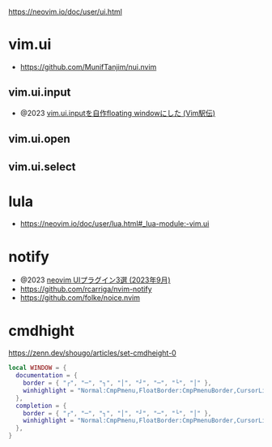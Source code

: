 https://neovim.io/doc/user/ui.html

# vim.ui

- https://github.com/MunifTanjim/nui.nvim

## vim.ui.input

- @2023 [vim.ui.inputを自作floating windowにした (Vim駅伝)](https://ryota2357.com/blog/2023/neovim-custom-vim-ui-input/)

## vim.ui.open

## vim.ui.select

# lula

- https://neovim.io/doc/user/lua.html#_lua-module:-vim.ui

# notify

- @2023 [neovim UIプラグイン3選 (2023年9月)](https://zenn.dev/utouto97/articles/ef5ccc615a179a)
- https://github.com/rcarriga/nvim-notify
- https://github.com/folke/noice.nvim

# cmdhight

https://zenn.dev/shougo/articles/set-cmdheight-0


```lua
local WINDOW = {
  documentation = {
    border = { "┌", "─", "┐", "│", "┘", "─", "└", "│" },
    winhighlight = "Normal:CmpPmenu,FloatBorder:CmpPmenuBorder,CursorLine:PmenuSel,Search:None",
  },
  completion = {
    border = { "┌", "─", "┐", "│", "┘", "─", "└", "│" },
    winhighlight = "Normal:CmpPmenu,FloatBorder:CmpPmenuBorder,CursorLine:PmenuSel,Search:None",
  },
}
```
